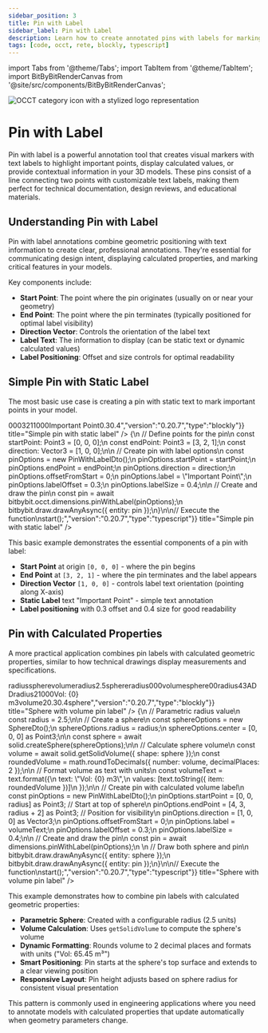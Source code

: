 ```yaml
---
sidebar_position: 3
title: Pin with Label
sidebar_label: Pin with Label
description: Learn how to create annotated pins with labels for marking important points and displaying information in your 3D models.
tags: [code, occt, rete, blockly, typescript]
---
```


import Tabs from '@theme/Tabs';
import TabItem from '@theme/TabItem';
import BitByBitRenderCanvas from '@site/src/components/BitByBitRenderCanvas';

<img 
  class="category-icon-small" 
  src="https://s.bitbybit.dev/assets/icons/white/occt-icon.svg" 
  alt="OCCT category icon with a stylized logo representation" 
  title="OCCT category icon" />

# Pin with Label

Pin with label is a powerful annotation tool that creates visual markers with text labels to highlight important points, display calculated values, or provide contextual information in your 3D models. These pins consist of a line connecting two points with customizable text labels, making them perfect for technical documentation, design reviews, and educational materials.

## Understanding Pin with Label

Pin with label annotations combine geometric positioning with text information to create clear, professional annotations. They're essential for communicating design intent, displaying calculated properties, and marking critical features in your models. 

Key components include:
- **Start Point**: The point where the pin originates (usually on or near your geometry)
- **End Point**: The point where the pin terminates (typically positioned for optimal label visibility)
- **Direction Vector**: Controls the orientation of the label text
- **Label Text**: The information to display (can be static text or dynamic calculated values)
- **Label Positioning**: Offset and size controls for optimal readability

## Simple Pin with Static Label

The most basic use case is creating a pin with static text to mark important points in your model.

<Tabs groupId="simple-pin-with-label">
<TabItem value="rete" label="Rete">
    <BitByBitRenderCanvas
    requireManualStart={true}
    script={{"script":"{\"id\":\"rete-v2-json\",\"nodes\":{\"a1b2c3d4e5f6g7h8\":{\"id\":\"a1b2c3d4e5f6g7h8\",\"name\":\"bitbybit.point.pointXYZ\",\"customName\":\"start point\",\"async\":false,\"drawable\":true,\"data\":{\"genericNodeData\":{\"hide\":true,\"oneOnOne\":false,\"flatten\":0,\"forceExecution\":false},\"x\":0,\"y\":0,\"z\":0},\"inputs\":{},\"position\":[-3.082380360351779,4.874850306260413]},\"b2c3d4e5f6g7h8i9\":{\"id\":\"b2c3d4e5f6g7h8i9\",\"name\":\"bitbybit.point.pointXYZ\",\"customName\":\"end point\",\"async\":false,\"drawable\":true,\"data\":{\"genericNodeData\":{\"hide\":true,\"oneOnOne\":false,\"flatten\":0,\"forceExecution\":false},\"x\":3,\"y\":2,\"z\":1},\"inputs\":{},\"position\":[-3.8143436709497607,356.9627885959876]},\"c3d4e5f6g7h8i9j0\":{\"id\":\"c3d4e5f6g7h8i9j0\",\"name\":\"bitbybit.vector.vectorXYZ\",\"customName\":\"direction\",\"async\":false,\"drawable\":true,\"data\":{\"genericNodeData\":{\"hide\":true,\"oneOnOne\":false,\"flatten\":0,\"forceExecution\":false},\"x\":1,\"y\":0,\"z\":0},\"inputs\":{},\"position\":[-8.496903479843652,707.145616899227]},\"d4e5f6g7h8i9j0k1\":{\"id\":\"d4e5f6g7h8i9j0k1\",\"name\":\"bitbybit.occt.dimensions.pinWithLabel\",\"customName\":\"pin with label\",\"async\":true,\"drawable\":true,\"data\":{\"genericNodeData\":{\"hide\":false,\"oneOnOne\":false,\"flatten\":0,\"forceExecution\":false},\"startPoint\":[0,0,0],\"endPoint\":[0,5,2],\"direction\":[0,0,1],\"offsetFromStart\":0,\"label\":\"Important Point\",\"labelOffset\":0.3,\"labelSize\":0.4},\"inputs\":{\"startPoint\":{\"connections\":[{\"node\":\"a1b2c3d4e5f6g7h8\",\"output\":\"result\",\"data\":{}}]},\"endPoint\":{\"connections\":[{\"node\":\"b2c3d4e5f6g7h8i9\",\"output\":\"result\",\"data\":{}}]},\"direction\":{\"connections\":[{\"node\":\"c3d4e5f6g7h8i9j0\",\"output\":\"result\",\"data\":{}}]}},\"position\":[567.8101091255851,313.38590437874376]}}}","version":"0.20.7","type":"rete"}}
    title="Simple pin with static label"
    />
</TabItem>
<TabItem value="blockly" label="Blockly">
  <BitByBitRenderCanvas
    requireManualStart={true}
    script={{"script":"<xml xmlns=\"https://developers.google.com/blockly/xml\"><block type=\"bitbybit.draw.drawAnyAsyncNoReturn\" id=\"fgeiUoQm$kRn0loAmyRM\" x=\"-173\" y=\"-13\"><value name=\"Entity\"><block type=\"bitbybit.occt.dimensions.pinWithLabel\" id=\"yKrU^[e1O|Tox2ddsQ$U\"><value name=\"StartPoint\"><block type=\"bitbybit.point.pointXYZ\" id=\"3e?$A5f$qI}@h@c]k8~j\"><value name=\"X\"><block type=\"math_number\" id=\".g#F4vOTD8[}Z$)t`dN}\"><field name=\"NUM\">0</field></block></value><value name=\"Y\"><block type=\"math_number\" id=\"pu$Hq4oIO_A_V)+io4I~\"><field name=\"NUM\">0</field></block></value><value name=\"Z\"><block type=\"math_number\" id=\"BVwnig`6WRyvDx_q~IgO\"><field name=\"NUM\">0</field></block></value></block></value><value name=\"EndPoint\"><block type=\"bitbybit.point.pointXYZ\" id=\"JQ#jG,fBtEsy:`pC=.KH\"><value name=\"X\"><block type=\"math_number\" id=\"}m~jsS`1+Eg;YL!W4]2n\"><field name=\"NUM\">3</field></block></value><value name=\"Y\"><block type=\"math_number\" id=\"ry85@gKPTl*lE4gL|WW|\"><field name=\"NUM\">2</field></block></value><value name=\"Z\"><block type=\"math_number\" id=\"T~5flBYN6xx~1X8]O]~7\"><field name=\"NUM\">1</field></block></value></block></value><value name=\"Direction\"><block type=\"bitbybit.vector.vectorXYZ\" id=\"^UQBTw97.rgI^Bi7/RJ0\"><value name=\"X\"><block type=\"math_number\" id=\"GsHt^J$/TVIORKEv-@3V\"><field name=\"NUM\">1</field></block></value><value name=\"Y\"><block type=\"math_number\" id=\"_FIWm4sXHc7#;:1P$00N\"><field name=\"NUM\">0</field></block></value><value name=\"Z\"><block type=\"math_number\" id=\"#Va^Vt36uVNaOUXRzb09\"><field name=\"NUM\">0</field></block></value></block></value><value name=\"OffsetFromStart\"><block type=\"math_number\" id=\"kc62+1=8KXU1zH8._DHO\"><field name=\"NUM\">0</field></block></value><value name=\"Label\"><block type=\"text\" id=\"Ibuvumx#6;Qhb7U@I5Ci\"><field name=\"TEXT\">Important Point</field></block></value><value name=\"LabelOffset\"><block type=\"math_number\" id=\"4TX?erJklt/33j}k4-Yi\"><field name=\"NUM\">0.3</field></block></value><value name=\"LabelSize\"><block type=\"math_number\" id=\"!6XMA7fSVQFsrbWk9oyS\"><field name=\"NUM\">0.4</field></block></value></block></value></block></xml>","version":"0.20.7","type":"blockly"}}
    title="Simple pin with static label"
    />
</TabItem>
<TabItem value="typescript" label="TypeScript">
<BitByBitRenderCanvas
    requireManualStart={true}
    script={{"script":"// Import the required DTO for pin with label\nconst { PinWithLabelDto } = Bit.Inputs.OCCT;\ntype Point3 = Bit.Inputs.Base.Point3;\ntype Vector3 = Bit.Inputs.Base.Vector3;\n\n// Define the main function\nconst start = async () => {\n    // Define points for the pin\n    const startPoint: Point3 = [0, 0, 0];\n    const endPoint: Point3 = [3, 2, 1];\n    const direction: Vector3 = [1, 0, 0];\n\n    // Create pin with label options\n    const pinOptions = new PinWithLabelDto();\n    pinOptions.startPoint = startPoint;\n    pinOptions.endPoint = endPoint;\n    pinOptions.direction = direction;\n    pinOptions.offsetFromStart = 0;\n    pinOptions.label = \"Important Point\";\n    pinOptions.labelOffset = 0.3;\n    pinOptions.labelSize = 0.4;\n\n    // Create and draw the pin\n    const pin = await bitbybit.occt.dimensions.pinWithLabel(pinOptions);\n    bitbybit.draw.drawAnyAsync({ entity: pin });\n}\n\n// Execute the function\nstart();","version":"0.20.7","type":"typescript"}}
    title="Simple pin with static label"
    />
</TabItem>
</Tabs>

This basic example demonstrates the essential components of a pin with label:
- **Start Point** at origin `[0, 0, 0]` - where the pin begins
- **End Point** at `[3, 2, 1]` - where the pin terminates and the label appears
- **Direction Vector** `[1, 0, 0]` - controls label text orientation (pointing along X-axis)
- **Static Label** text "Important Point" - simple text annotation
- **Label positioning** with 0.3 offset and 0.4 size for good readability

## Pin with Calculated Properties

A more practical application combines pin labels with calculated geometric properties, similar to how technical drawings display measurements and specifications.

<Tabs groupId="pin-with-calculated-properties">
<TabItem value="rete" label="Rete">
    <BitByBitRenderCanvas
    requireManualStart={true}
    script={{"script":"{\"id\":\"rete-v2-json\",\"nodes\":{\"c66568678586089d\":{\"id\":\"c66568678586089d\",\"name\":\"bitbybit.math.numberSlider\",\"customName\":\"radius\",\"data\":{\"options\":{\"min\":1,\"max\":5,\"step\":0.1,\"width\":300,\"updateOnDrag\":true},\"number\":2.5},\"inputs\":{},\"position\":[42.37234172395962,107.44633517914559]},\"b2c3d4e5f6g7h8i9\":{\"id\":\"b2c3d4e5f6g7h8i9\",\"name\":\"bitbybit.occt.shapes.solid.createSphere\",\"customName\":\"sphere\",\"async\":true,\"drawable\":true,\"data\":{\"genericNodeData\":{\"hide\":false,\"oneOnOne\":false,\"flatten\":0,\"forceExecution\":false},\"radius\":2.5,\"center\":[0,0,0]},\"inputs\":{\"radius\":{\"connections\":[{\"node\":\"c66568678586089d\",\"output\":\"result\",\"data\":{}}]}},\"position\":[1028.4532554896928,63.44938865666802]},\"c3d4e5f6g7h8i9j0\":{\"id\":\"c3d4e5f6g7h8i9j0\",\"name\":\"bitbybit.occt.shapes.solid.getSolidVolume\",\"customName\":\"get volume\",\"async\":true,\"drawable\":false,\"data\":{\"genericNodeData\":{\"hide\":false,\"oneOnOne\":false,\"flatten\":0,\"forceExecution\":false}},\"inputs\":{\"shape\":{\"connections\":[{\"node\":\"b2c3d4e5f6g7h8i9\",\"output\":\"result\",\"data\":{}}]}},\"position\":[1424.1082301913739,60.27055877703206]},\"d4e5f6g7h8i9j0k1\":{\"id\":\"d4e5f6g7h8i9j0k1\",\"name\":\"bitbybit.math.roundToDecimals\",\"customName\":\"round volume\",\"async\":false,\"drawable\":false,\"data\":{\"genericNodeData\":{\"hide\":false,\"oneOnOne\":false,\"flatten\":0,\"forceExecution\":false},\"number\":1.123456,\"decimalPlaces\":2},\"inputs\":{\"number\":{\"connections\":[{\"node\":\"c3d4e5f6g7h8i9j0\",\"output\":\"result\",\"data\":{}}]}},\"position\":[1797.4006197699327,61.31067901531682]},\"e5f6g7h8i9j0k1l2\":{\"id\":\"e5f6g7h8i9j0k1l2\",\"name\":\"bitbybit.text.format\",\"customName\":\"format volume\",\"async\":false,\"drawable\":false,\"data\":{\"genericNodeData\":{\"hide\":false,\"oneOnOne\":false,\"flatten\":0,\"forceExecution\":false},\"text\":\"Vol: {0} m3\",\"values\":[\"World\"]},\"inputs\":{\"values\":{\"connections\":[{\"node\":\"aed40f273ec67645\",\"output\":\"list\",\"data\":{}}]}},\"position\":[2924.572795632677,19.910741652073355]},\"aed40f273ec67645\":{\"id\":\"aed40f273ec67645\",\"name\":\"bitbybit.lists.createList\",\"customName\":\"volume list\",\"data\":{},\"inputs\":{\"listElements\":{\"connections\":[{\"node\":\"g7h8i9j0k1l2m3n4\",\"output\":\"result\",\"data\":{}}]}},\"position\":[2546.460084525186,96.60716110138223]},\"g7h8i9j0k1l2m3n4\":{\"id\":\"g7h8i9j0k1l2m3n4\",\"name\":\"bitbybit.text.toString\",\"customName\":\"volume to string\",\"async\":false,\"drawable\":false,\"data\":{\"genericNodeData\":{\"hide\":false,\"oneOnOne\":false,\"flatten\":0,\"forceExecution\":false}},\"inputs\":{\"item\":{\"connections\":[{\"node\":\"d4e5f6g7h8i9j0k1\",\"output\":\"result\",\"data\":{}}]}},\"position\":[2170.95886498554,58.543647593272425]},\"h8i9j0k1l2m3n4o5\":{\"id\":\"h8i9j0k1l2m3n4o5\",\"name\":\"bitbybit.point.pointXYZ\",\"customName\":\"pin start\",\"async\":false,\"drawable\":true,\"data\":{\"genericNodeData\":{\"hide\":true,\"oneOnOne\":false,\"flatten\":0,\"forceExecution\":false},\"x\":0,\"y\":0,\"z\":0},\"inputs\":{\"z\":{\"connections\":[{\"node\":\"c66568678586089d\",\"output\":\"result\",\"data\":{}}]}},\"position\":[1810.5462022760823,-1193.3432054975422]},\"i9j0k1l2m3n4o5p6\":{\"id\":\"i9j0k1l2m3n4o5p6\",\"name\":\"bitbybit.point.pointXYZ\",\"customName\":\"pin end\",\"async\":false,\"drawable\":true,\"data\":{\"genericNodeData\":{\"hide\":true,\"oneOnOne\":false,\"flatten\":0,\"forceExecution\":false},\"x\":4,\"y\":3,\"z\":0},\"inputs\":{\"z\":{\"connections\":[{\"node\":\"j0k1l2m3n4o5p6q7\",\"output\":\"result\",\"data\":{}}]}},\"position\":[2196.4694618686303,-808.0481131190422]},\"j0k1l2m3n4o5p6q7\":{\"id\":\"j0k1l2m3n4o5p6q7\",\"name\":\"bitbybit.math.add\",\"customName\":\"pin height\",\"async\":false,\"drawable\":false,\"data\":{\"genericNodeData\":{\"hide\":false,\"oneOnOne\":false,\"flatten\":0,\"forceExecution\":false},\"first\":1,\"second\":2},\"inputs\":{\"first\":{\"connections\":[{\"node\":\"c66568678586089d\",\"output\":\"result\",\"data\":{}}]}},\"position\":[1794.5859002094235,-731.4406370552683]},\"k1l2m3n4o5p6q7r8\":{\"id\":\"k1l2m3n4o5p6q7r8\",\"name\":\"bitbybit.vector.vectorXYZ\",\"customName\":\"direction\",\"async\":false,\"drawable\":true,\"data\":{\"genericNodeData\":{\"hide\":true,\"oneOnOne\":false,\"flatten\":0,\"forceExecution\":false},\"x\":1,\"y\":0,\"z\":0},\"inputs\":{},\"position\":[2197.6871669225566,-433.8215024712347]},\"l2m3n4o5p6q7r8s9\":{\"id\":\"l2m3n4o5p6q7r8s9\",\"name\":\"bitbybit.occt.dimensions.pinWithLabel\",\"customName\":\"volume pin\",\"async\":true,\"drawable\":true,\"data\":{\"genericNodeData\":{\"hide\":false,\"oneOnOne\":false,\"flatten\":0,\"forceExecution\":false},\"startPoint\":[0,0,0],\"endPoint\":[0,5,2],\"direction\":[0,0,1],\"offsetFromStart\":0,\"label\":\"Volume Pin\",\"labelOffset\":0.3,\"labelSize\":0.4},\"inputs\":{\"startPoint\":{\"connections\":[{\"node\":\"h8i9j0k1l2m3n4o5\",\"output\":\"result\",\"data\":{}}]},\"endPoint\":{\"connections\":[{\"node\":\"i9j0k1l2m3n4o5p6\",\"output\":\"result\",\"data\":{}}]},\"direction\":{\"connections\":[{\"node\":\"k1l2m3n4o5p6q7r8\",\"output\":\"result\",\"data\":{}}]},\"label\":{\"connections\":[{\"node\":\"e5f6g7h8i9j0k1l2\",\"output\":\"result\",\"data\":{}}]}},\"position\":[3518.309591588108,-857.7165027776839]}}}","version":"0.20.7","type":"rete"}}
    title="Sphere with volume pin label"
    />
</TabItem>
<TabItem value="blockly" label="Blockly">
  <BitByBitRenderCanvas
    requireManualStart={true}
    script={{"script":"<xml xmlns=\"https://developers.google.com/blockly/xml\"><variables><variable id=\"tFn{#Jp(U~%-tJ!jYFZe\">radius</variable><variable id=\"xc]EktUoaR-Gm0~E;+JK\">sphere</variable><variable id=\"aIYE0t6:W~X:n-Uj41=f\">volume</variable></variables><block type=\"variables_set\" id=\"3-{|Jxy8)ff37;yS;c^4\" x=\"-157\" y=\"-286\"><field name=\"VAR\" id=\"tFn{#Jp(U~%-tJ!jYFZe\">radius</field><value name=\"VALUE\"><block type=\"math_number\" id=\"Vl3AUHk0gg4]B2pUc*PO\"><field name=\"NUM\">2.5</field></block></value><next><block type=\"variables_set\" id=\"[a9;`1j4o2`_Wr1:VUT~\"><field name=\"VAR\" id=\"xc]EktUoaR-Gm0~E;+JK\">sphere</field><value name=\"VALUE\"><block type=\"bitbybit.occt.shapes.solid.createSphere\" id=\"3(X0PcxYrC?dHx{c%}$f\"><value name=\"Radius\"><block type=\"variables_get\" id=\"%LMtIi*:Q69`3Fve1Iuy\"><field name=\"VAR\" id=\"tFn{#Jp(U~%-tJ!jYFZe\">radius</field></block></value><value name=\"Center\"><block type=\"bitbybit.point.pointXYZ\" id=\"OLLcb3;WluvT`Fl7FiFB\"><value name=\"X\"><block type=\"math_number\" id=\"@8A=M=xG(9R]A+Y5$)a/\"><field name=\"NUM\">0</field></block></value><value name=\"Y\"><block type=\"math_number\" id=\"nDVoC8aSKs66D@]G`]]w\"><field name=\"NUM\">0</field></block></value><value name=\"Z\"><block type=\"math_number\" id=\"HNPo=~#Ys?C{LB/WyoHc\"><field name=\"NUM\">0</field></block></value></block></value></block></value><next><block type=\"variables_set\" id=\"fEC/Idzc)hC0qQ7dZCD=\"><field name=\"VAR\" id=\"aIYE0t6:W~X:n-Uj41=f\">volume</field><value name=\"VALUE\"><block type=\"base_time_await_return\" id=\"kKly_|;T[E$TBTr,vH$h\"><value name=\"Promise\"><block type=\"bitbybit.occt.shapes.solid.getSolidVolume\" id=\"m`eTR3Y(r#NIZg{~PqS-\"><value name=\"Shape\"><block type=\"variables_get\" id=\"[4^~C+gu,/m?LXsDcGNf\"><field name=\"VAR\" id=\"xc]EktUoaR-Gm0~E;+JK\">sphere</field></block></value></block></value></block></value><next><block type=\"bitbybit.draw.drawAnyAsyncNoReturn\" id=\"~DNH%2A?1Of$JLQm5{R.\"><value name=\"Entity\"><block type=\"bitbybit.occt.dimensions.pinWithLabel\" id=\"hBnh=5=rU3P`VysPD(N;\"><value name=\"StartPoint\"><block type=\"bitbybit.point.pointXYZ\" id=\"T4j~oRr8rp@M%COyy7p9\"><value name=\"X\"><block type=\"math_number\" id=\"_zit%eN[O)eE_et:YJk9\"><field name=\"NUM\">0</field></block></value><value name=\"Y\"><block type=\"math_number\" id=\"WP^rod.Y[Y]E)o-4owoe\"><field name=\"NUM\">0</field></block></value><value name=\"Z\"><block type=\"variables_get\" id=\"fBPv}k[jLE0f^4~Q^vFq\"><field name=\"VAR\" id=\"tFn{#Jp(U~%-tJ!jYFZe\">radius</field></block></value></block></value><value name=\"EndPoint\"><block type=\"bitbybit.point.pointXYZ\" id=\"EEexWc7wq+J2pYdq_z6U\"><value name=\"X\"><block type=\"math_number\" id=\"]-|M~[g!6o;$^]D@?oKt\"><field name=\"NUM\">4</field></block></value><value name=\"Y\"><block type=\"math_number\" id=\"n3nb}0:iG17hn4wd,!h$\"><field name=\"NUM\">3</field></block></value><value name=\"Z\"><block type=\"math_arithmetic\" id=\"zdZ3YI)~+IuF+3kKK?e!\"><field name=\"OP\">ADD</field><value name=\"A\"><block type=\"variables_get\" id=\"2gDkrQ-eSE@4sJShk!wK\"><field name=\"VAR\" id=\"tFn{#Jp(U~%-tJ!jYFZe\">radius</field></block></value><value name=\"B\"><block type=\"math_number\" id=\"5pt{6H^0yd1?GQ[j%lLi\"><field name=\"NUM\">2</field></block></value></block></value></block></value><value name=\"Direction\"><block type=\"bitbybit.vector.vectorXYZ\" id=\"^W.S_*6BL~-4R(P.E5R?\"><value name=\"X\"><block type=\"math_number\" id=\"$}5fHVxcmzU,HkzKCl*j\"><field name=\"NUM\">1</field></block></value><value name=\"Y\"><block type=\"math_number\" id=\"3bmF++IE7+be[X:72L[?\"><field name=\"NUM\">0</field></block></value><value name=\"Z\"><block type=\"math_number\" id=\";j`Vw)*|{M/kk{2|i|x0\"><field name=\"NUM\">0</field></block></value></block></value><value name=\"OffsetFromStart\"><block type=\"math_number\" id=\"cr.}c(J7s2Rh#{#.X}L!\"><field name=\"NUM\">0</field></block></value><value name=\"Label\"><block type=\"bitbybit.text.format\" id=\"DCU_$N_JdE|nU.^i1toH\"><value name=\"Text\"><block type=\"text\" id=\"x}|)-oHP,)8$+aY*286y\"><field name=\"TEXT\">Vol: {0} m3</field></block></value><value name=\"Values\"><block type=\"lists_create_with\" id=\"*Vw?9UJGDNj_iJfI3*i7\"><mutation items=\"1\"></mutation><value name=\"ADD0\"><block type=\"bitbybit.math.roundToDecimals\" id=\"0^jHNm#,#Zw/5O+V8ft3\"><value name=\"Number\"><block type=\"variables_get\" id=\"iI*d_r#f_clI])~Fc*41\"><field name=\"VAR\" id=\"aIYE0t6:W~X:n-Uj41=f\">volume</field></block></value><value name=\"DecimalPlaces\"><block type=\"math_number\" id=\"9~uQ?dN?kOuwGK#t^w0~\"><field name=\"NUM\">2</field></block></value></block></value></block></value></block></value><value name=\"LabelOffset\"><block type=\"math_number\" id=\"hyTt68s,2.yZO3`b*L:K\"><field name=\"NUM\">0.3</field></block></value><value name=\"LabelSize\"><block type=\"math_number\" id=\"p,7@2g-HHDji*qoZeax|\"><field name=\"NUM\">0.4</field></block></value></block></value><next><block type=\"bitbybit.draw.drawAnyAsyncNoReturn\" id=\"Mt?I$7qJb8S`wet%`EL#\"><value name=\"Entity\"><block type=\"variables_get\" id=\"E:mSruxRtX%YmPgUObe$\"><field name=\"VAR\" id=\"xc]EktUoaR-Gm0~E;+JK\">sphere</field></block></value></block></next></block></next></block></next></block></next></block></xml>","version":"0.20.7","type":"blockly"}}
    title="Sphere with volume pin label"
    />
</TabItem>
<TabItem value="typescript" label="TypeScript">
<BitByBitRenderCanvas
    requireManualStart={true}
    script={{"script":"// Import required DTOs and types\nconst { SphereDto, PinWithLabelDto } = Bit.Inputs.OCCT;\ntype Point3 = Bit.Inputs.Base.Point3;\ntype Vector3 = Bit.Inputs.Base.Vector3;\n\n// Get access to OCCT modules\nconst { solid } = bitbybit.occt.shapes;\nconst { dimensions } = bitbybit.occt;\nconst { math, text } = bitbybit;\n\n// Define the main function\nconst start = async () => {\n    // Parametric radius value\n    const radius = 2.5;\n\n    // Create a sphere\n    const sphereOptions = new SphereDto();\n    sphereOptions.radius = radius;\n    sphereOptions.center = [0, 0, 0] as Point3;\n\n    const sphere = await solid.createSphere(sphereOptions);\n\n    // Calculate sphere volume\n    const volume = await solid.getSolidVolume({ shape: sphere });\n    const roundedVolume = math.roundToDecimals({ number: volume, decimalPlaces: 2 });\n\n    // Format volume as text with units\n    const volumeText = text.format({\n        text: \"Vol: {0} m3\",\n        values: [text.toString({ item: roundedVolume })]\n    });\n\n    // Create pin with calculated volume label\n    const pinOptions = new PinWithLabelDto();\n    pinOptions.startPoint = [0, 0, radius] as Point3; // Start at top of sphere\n    pinOptions.endPoint = [4, 3, radius + 2] as Point3; // Position for visibility\n    pinOptions.direction = [1, 0, 0] as Vector3;\n    pinOptions.offsetFromStart = 0;\n    pinOptions.label = volumeText;\n    pinOptions.labelOffset = 0.3;\n    pinOptions.labelSize = 0.4;\n\n    // Create and draw the pin\n    const pin = await dimensions.pinWithLabel(pinOptions);\n    \n    // Draw both sphere and pin\n    bitbybit.draw.drawAnyAsync({ entity: sphere });\n    bitbybit.draw.drawAnyAsync({ entity: pin });\n}\n\n// Execute the function\nstart();","version":"0.20.7","type":"typescript"}}
    title="Sphere with volume pin label"
    />
</TabItem>
</Tabs>

This example demonstrates how to combine pin labels with calculated geometric properties:

- **Parametric Sphere**: Created with a configurable radius (2.5 units)
- **Volume Calculation**: Uses `getSolidVolume` to compute the sphere's volume
- **Dynamic Formatting**: Rounds volume to 2 decimal places and formats with units ("Vol: 65.45 m³")
- **Smart Positioning**: Pin starts at the sphere's top surface and extends to a clear viewing position
- **Responsive Layout**: Pin height adjusts based on sphere radius for consistent visual presentation

This pattern is commonly used in engineering applications where you need to annotate models with calculated properties that update automatically when geometry parameters change.
